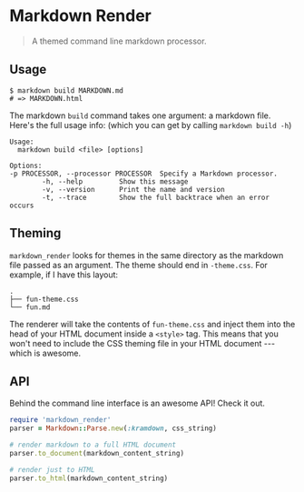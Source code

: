 # Markdown Render
> A themed command line markdown processor.

## Usage
```shell
$ markdown build MARKDOWN.md
# => MARKDOWN.html
```

The markdown `build` command takes one argument: a markdown file. Here's the full usage info: (which you can get by calling `markdown build -h`)

```
Usage:
  markdown build <file> [options]

Options:
-p PROCESSOR, --processor PROCESSOR  Specify a Markdown processor.
        -h, --help         Show this message
        -v, --version      Print the name and version
        -t, --trace        Show the full backtrace when an error occurs
```

## Theming
`markdown_render` looks for themes in the same directory as the markdown file passed as an argument. The theme should end in `-theme.css`. For example, if I have this layout:

```
.
├── fun-theme.css
└── fun.md
```

The renderer will take the contents of `fun-theme.css` and inject them into the head of your HTML document inside a `<style>` tag. This means that you won't need to include the CSS theming file in your HTML document --- which is awesome.

## API
Behind the command line interface is an awesome API! Check it out.

```ruby
require 'markdown_render'
parser = Markdown::Parse.new(:kramdown, css_string)

# render markdown to a full HTML document
parser.to_document(markdown_content_string)

# render just to HTML
parser.to_html(markdown_content_string)
```